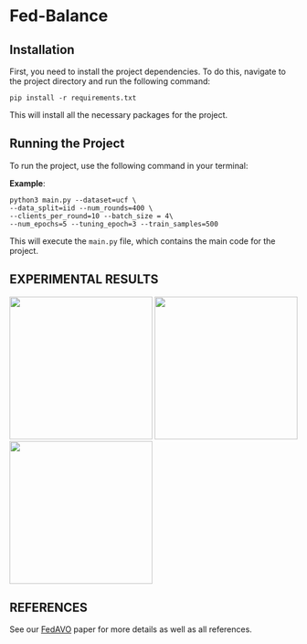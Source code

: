# Fed-Balance





## Installation

First, you need to install the project dependencies. To do this, navigate to the project directory and run the following command:

```
pip install -r requirements.txt
```

This will install all the necessary packages for the project.

## Running the Project

To run the project, use the following command in your terminal:

**Example**: 
```
python3 main.py --dataset=ucf \
--data_split=iid --num_rounds=400 \
--clients_per_round=10 --batch_size = 4\
--num_epochs=5 --tuning_epoch=3 --train_samples=500
```

This will execute the `main.py` file, which contains the main code for the project. 





## EXPERIMENTAL RESULTS

<img src="figures/FashionAcccorr.png" width="250"> <img src="figures/non-iid-CIFAR.png" width="250"> <img src="figures/non-iid-mnist_upd.png" width="250">

## REFERENCES 
See our [FedAVO](https://arxiv.org/abs/2305.01154) paper for more details as well as all references.


